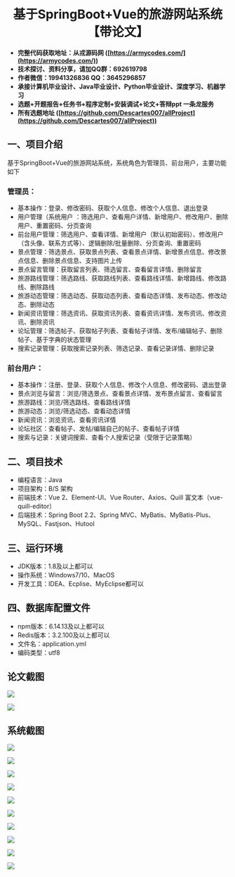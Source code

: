 <h1 align="center">基于SpringBoot+Vue的旅游网站系统【带论文】</h1></p>

- <b>完整代码获取地址：从戎源码网 ([https://armycodes.com/](https://armycodes.com/))</b>
- <b>技术探讨、资料分享，请加QQ群：692619798</b>
- <b>作者微信：19941326836  QQ：3645296857</b>
- <b>承接计算机毕业设计、Java毕业设计、Python毕业设计、深度学习、机器学习</b>
- <b>选题+开题报告+任务书+程序定制+安装调试+论文+答辩ppt 一条龙服务</b>
- <b>所有选题地址 ([https://github.com/Descartes007/allProject](https://github.com/Descartes007/allProject)) </b>

## 一、项目介绍

基于SpringBoot+Vue的旅游网站系统，系统角色为管理员、前台用户，主要功能如下
### 管理员：
- 基本操作：登录、修改密码、获取个人信息、修改个人信息、退出登录
- 用户管理（系统用户 ：筛选用户、查看用户详情、新增用户、修改用户、删除用户、重置密码、分页查询
- 前台用户管理：筛选用户、查看详情、新增用户（默认初始密码）、修改用户（含头像、联系方式等）、逻辑删除/批量删除、分页查询、重置密码
- 景点管理：筛选景点、获取景点列表、查看景点详情、新增景点信息、修改景点信息、删除景点信息、支持图片上传
- 景点留言管理：获取留言列表、筛选留言、查看留言详情、删除留言
- 旅游路线管理：筛选路线、获取路线列表、查看路线详情、新增路线、修改路线、删除路线
- 旅游动态管理：筛选动态、获取动态列表、查看动态详情、发布动态、修改动态、删除动态
- 新闻资讯管理：筛选资讯、获取资讯列表、查看资讯详情、发布资讯、修改资讯、删除资讯
- 论坛管理：筛选帖子、获取帖子列表、查看帖子详情、发布/编辑帖子、删除帖子、基于字典的状态管理
- 搜索记录管理：获取搜索记录列表、筛选记录、查看记录详情、删除记录
### 前台用户：
- 基本操作：注册、登录、获取个人信息、修改个人信息、修改密码、退出登录
- 景点浏览与留言：浏览/筛选景点、查看景点详情、发布景点留言、查看留言
- 旅游路线：浏览/筛选路线、查看路线详情
- 旅游动态：浏览/筛选动态、查看动态详情
- 新闻资讯：浏览资讯、查看资讯详情
- 论坛社区：查看帖子、发帖/编辑自己的帖子、查看帖子详情
- 搜索与记录：关键词搜索、查看个人搜索记录（受限于记录策略）

## 二、项目技术

- 编程语言：Java
- 项目架构：B/S 架构
- 前端技术：Vue 2、Element-UI、Vue Router、Axios、Quill 富文本（vue-quill-editor）
- 后端技术：Spring Boot 2.2、Spring MVC、MyBatis、MyBatis-Plus、MySQL、Fastjson、Hutool


## 三、运行环境

- JDK版本：1.8及以上都可以
- 操作系统：Windows7/10、MacOS
- 开发工具：IDEA、Ecplise、MyEclipse都可以

## 四、数据库配置文件

- npm版本：6.14.13及以上都可以
- Redis版本：3.2.100及以上都可以
- 文件名：application.yml
- 编码类型：utf8

## 论文截图

![](screenshot/1.png)

![](screenshot/2.png)

## 系统截图

![](screenshot/3.png)

![](screenshot/4.png)

![](screenshot/5.png)

![](screenshot/6.png)

![](screenshot/7.png)

![](screenshot/8.png)

![](screenshot/9.png)

![](screenshot/10.png)

![](screenshot/11.png)

![](screenshot/12.png)
